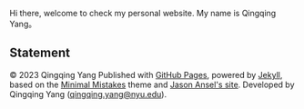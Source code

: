 
Hi there, welcome to check my personal website. My name is Qingqing Yang。


## Statement

© 2023 Qingqing Yang Published with [GitHub Pages](https://pages.github.com/), powered by [Jekyll](https://jekyllrb.com/), based on the [Minimal Mistakes](https://mademistakes.com/) theme and [Jason Ansel's site](https://github.com/jansel/jansel.github.io). Developed by Qingqing Yang (qingqing.yang@nyu.edu).
